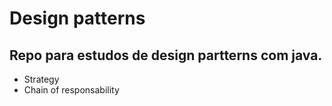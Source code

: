 # Design patterns

## Repo para estudos de design partterns com java.

- Strategy
- Chain of responsability
